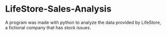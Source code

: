 # LifeStore-Sales-Analysis
A program was made with python to analyze the data provided by LifeStore, a fictional company that has stock issues.
